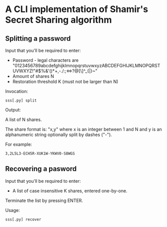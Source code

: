 # A CLI implementation of Shamir's Secret Sharing algorithm 

## Splitting a password

Input that you'll be required to enter:

- Password - legal characters are "0123456789abcdefghijklmnopqrstuvwxyzABCDEFGHIJKLMNOPQRSTUVWXYZ!"#$%&'()*+,-./:;<=>?@[\\]^_{|}~"
- Amount of shares N
- Restoration threshold K (must not be larger than N)

Invocation:

    sss[.py] split

Output:

A list of N shares.

The share format is: "x,y" where x is an integer between 1 and N and y is an alphanumeric string optionally split by dashes ("-").

For example:

    3,2L5L3-ECH5R-XUK1W-YKWV0-S8WGS

## Recovering a pasword

Input that you'll be required to enter:

- A list of case insensitive K shares, entered one-by-one.

Terminate the list by pressing ENTER.

Usage:

    sss[.py] recover